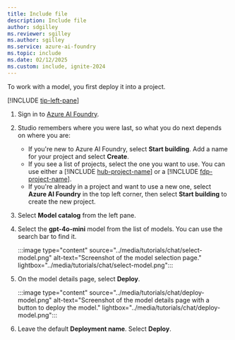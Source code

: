 ```yaml
---
title: Include file
description: Include file
author: sdgilley
ms.reviewer: sgilley
ms.author: sgilley
ms.service: azure-ai-foundry
ms.topic: include
ms.date: 02/12/2025
ms.custom: include, ignite-2024
---
```


To work with a model, you first deploy it into a project. 

[!INCLUDE [tip-left-pane](tip-left-pane.md)]

1. Sign in to [Azure AI Foundry](https://ai.azure.com).
1. Studio remembers where you were last, so what you do next depends on where you are:

    * If you're new to Azure AI Foundry, select **Start building**. Add a name for your project and select **Create**.
    * If you see a list of projects, select the one you want to use.  You can use either a [!INCLUDE [hub-project-name](hub-project-name.md)] or a [!INCLUDE [fdp-project-name](fdp-project-name.md)].
    * If you're already in a project and want to use a new one, select **Azure AI Foundry** in the top left corner, then select **Start building** to create the new project.

1. Select **Model catalog** from the left pane.

1. Select the **gpt-4o-mini** model from the list of models. You can use the search bar to find it. 

    :::image type="content" source="../media/tutorials/chat/select-model.png" alt-text="Screenshot of the model selection page." lightbox="../media/tutorials/chat/select-model.png":::

1. On the model details page, select **Deploy**.

    :::image type="content" source="../media/tutorials/chat/deploy-model.png" alt-text="Screenshot of the model details page with a button to deploy the model." lightbox="../media/tutorials/chat/deploy-model.png":::


1. Leave the default **Deployment name**. Select **Deploy**.
